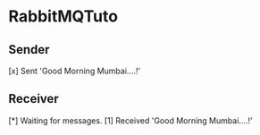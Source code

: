 # RabbitMQTuto

## Sender 
 [x] Sent 'Good Morning Mumbai....!'
 
 
## Receiver
 [*] Waiting for messages.
 [1] Received 'Good Morning Mumbai....!'
